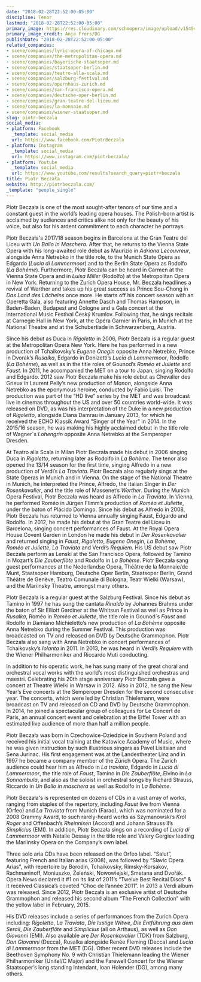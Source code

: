 ```yaml
---
date: "2018-02-28T22:52:00-05:00"
discipline: Tenor
lastmod: "2018-02-28T22:52:00-05:00"
primary_image: https://res.cloudinary.com/schmopera/image/upload/v1545409169/media/webhook-uploads/1519875935315/1359571100.jpg.jpg
primary_image_credit: Anja Frers/DG
publishDate: "2018-02-28T22:52:00-05:00"
related_companies:
- scene/companies/lyric-opera-of-chicago.md
- scene/companies/the-metropolitan-opera.md
- scene/companies/bayerische-staatsoper.md
- scene/companies/staatsoper-berlin.md
- scene/companies/teatro-alla-scala.md
- scene/companies/salzburg-festival.md
- scene/companies/opernhaus-zurich.md
- scene/companies/san-francisco-opera.md
- scene/companies/deutsche-oper-berlin.md
- scene/companies/gran-teatre-del-liceu.md
- scene/companies/la-monnaie.md
- scene/companies/wiener-staatsoper.md
slug: piotr-beczala
social_media:
- platform: Facebook
  _template: social_media
  url: https://www.facebook.com/PiotrBeczala
- platform: Instagram
  _template: social_media
  url: https://www.instagram.com/piotrbeczala/
- platform: Youtube
  _template: social_media
  url: https://www.youtube.com/results?search_query=piotr+beczala
title: Piotr Beczała
website: http://piotrbeczala.com/
_template: "people_single"
---
```


Piotr Beczała is one of the most sought-after tenors of our time and a constant guest in the world’s leading opera houses. The Polish-born artist is acclaimed by audiences and critics alike not only for the beauty of his voice, but also for his ardent commitment to each character he portrays.

Piotr Beczała's 2017/18 season begins in Barcelona at the Gran Teatre del Liceu with *Un Ballo in Maschera*. After that, he returns to the Vienna State Opera with his long-awaited role debut as Maurizio in *Adriana Lecouvreur*, alongside Anna Netrebko in the title role, to the Munich State Opera as Edgardo (*Lucia di Lammermoor*) and to the Berlin State Opera as Rodolfo (*La Bohème*). Furthermore, Piotr Beczała can be heard in Carmen at the Vienna State Opera and in *Luisa Miller* (Rodolfo) at the Metropolitan Opera in New York. Returning to the Zurich Opera House, Mr. Beczała headlines a revival of Werther and takes up his great success as Prince Sou-Chong in *Das Land des Lächelns* once more.  He starts off his concert season with an Operetta Gala, also featuring Annette Dasch and Thomas Hampson, in Baden-Baden, Budapest and Cologne and a Gala concert at the International Music Festival Český Krumlov. Following that, he sings recitals at Carnegie Hall in New York, at the Opéra Garnier in Paris, in Munich at the National Theatre and at the Schubertiade in Schwarzenberg, Austria.

Since his debut as Duca in *Rigoletto* in 2006, Piotr Beczała is a regular guest at the Metropolitan Opera New York. Here he has performed in a new production of Tchaikovsky’s *Eugene Onegin* opposite Anna Netrebko, Prince in Dvorak’s *Rusalka*, Edgardo in Donizetti’s *Lucia di Lammermoor*, Rodolfo (*La Bohème*), as well as in the title roles of Gounod’s *Roméo et Juliette* and *Faust*. In 2011, he accompanied the MET on a tour to Japan, singing Rodolfo and Edgardo. 2012 saw Piotr Beczała make his role debut as Chevalier des Grieux in Laurent Pelly’s new production of *Manon*, alongside Anna Netrebko as the eponymous heroine, conducted by Fabio Luisi. The production was part of the “HD live” series by the MET and was broadcast live in cinemas throughout the US and over 50 countries world-wide.  It was released on DVD, as was his interpretation of the Duke in a new production of *Rigoletto*, alongside Diana Damrau in January 2013, for which he received the ECHO Klassik Award "Singer of the Year" in 2014. In the 2015/16 season, he was making his highly acclaimed debut in the title role of Wagner´s *Lohengrin* opposite Anna Netrebko at the Semperoper Dresden.

At Teatro alla Scala in Milan Piotr Beczała made his debut in 2006 singing Duca in *Rigoletto*, returning later as Rodolfo in *La Bohème*. The tenor also opened the 13/14 season for the first time, singing Alfredo in a new production of Verdi’s *La Traviata*. Piotr Beczała also regularly sings at the State Operas in Munich and in Vienna. On the stage of the National Theatre in Munich, he interpreted the Prince, Alfredo, the Italian Singer in *Der Rosenkavalier*, and the title role of Massenet’s *Werther*. During the Munich Opera Festival, Piotr Beczała was heard as Alfredo in *La Traviata*. In Vienna, he performed Roméo in Jürgen Flimm’s production of *Roméo et Juliette*, under the baton of Plácido Domingo. Since his debut as Alfredo in 2008, Piotr Beczała has returned to Vienna annually singing Faust, Edgardo and Rodolfo. In 2012, he made his debut at the Gran Teatre del Liceu in Barcelona, singing concert performances of Faust. At the Royal Opera House Covent Garden in London he made his debut in *Der Rosenkavalier* and returned singing in *Faust*, *Rigoletto*, *Eugene Onegin*, *La Bohème*, *Roméo et Juliette*, *La Traviata* and Verdi’s *Requiem*. His US debut saw Piotr Beczała perform as Lenski at the San Francisco Opera, followed by Tamino in Mozart’s *Die Zauberflöte* and Rodolfo in *La Bohème*. Piotr Beczała sang guest performances at the Nederlandse Opera, Théâtre de la Monnaie/de Munt, Staatsoper Hamburg, Deutsche Oper Berlin, Staatsoper Berlin, Grand Théâtre de Genève, Teatro Comunale di Bologna, Teatr Wielki (Warsaw), and the Mariinsky Theatre, amongst many others. 

Piotr Beczała is a regular guest at the Salzburg Festival. Since his debut as Tamino in 1997 he has sung the cantata *Rinaldo* by Johannes Brahms under the baton of Sir Elliott Gardiner at the Whitsun Festival as well as Prince in *Rusalka*, Roméo in *Roméo et Juliette*, the title role in Gounod´s *Faust* and Rodolfo in Damiano Michieletto’s new production of *La Bohème* opposite Anna Netrebko during the Summer Festival. This production was broadcasted on TV and released on DVD by Deutsche Grammophon. Piotr Beczała also sang with Anna Netrebko in concert performances of Tchaikovsky’s *Iolanta* in 2011. In 2013, he was heard in Verdi’s *Requiem* with the Wiener Philharmoniker and Riccardo Muti conducting.

In addition to his operatic work, he has sung many of the great choral and orchestral vocal works with the world’s most distinguished orchestras and maestri. Celebrating his 20th stage anniversary Piotr Beczała gave a concert at Theatre Wielki in Warsaw in 2012. Also in 2012, he sang the New Year’s Eve concerts at the Semperoper Dresden for the second consecutive year. The concerts, which were led by Christian Thielemann, were broadcast on TV and released on CD and DVD by Deutsche Grammophon. In 2014, he joined a spectacular group of colleagues for Le Concert de Paris, an annual concert event and celebration at the Eiffel Tower with an estimated live audience of more than half a million people. 

Piotr Beczała was born in Czechowice-Dziedzice in Southern Poland and received his initial vocal training at the Katowice Academy of Music, where he was given instruction by such illustrious singers as Pavel Lisitsian and Sena Jurinac. His first engagement was at the Landestheater Linz and in 1997 he became a company member of the Zürich Opera. The Zurich audience could hear him as Alfredo in *La traviata*, Edgardo in *Lucia di Lammermoor*, the title role of *Faust*, Tamino in *Die Zauberflöte*, Elvino in *La Sonnambula*, and also as the soloist in orchestral songs by Richard Strauss, Riccardo in *Un Ballo in maschera* as well as Rodolfo in *La Bohème*.

Piotr Beczała's is represented on dozens of CDs in a vast array of works, ranging from staples of the repertory, including *Faust* live from Vienna (Orfeo) and *La Traviata* from Munich (Farao), which was nominated for a 2008 Grammy Award, to such rarely-heard works as Szymanowski’s *Król Roger* and Offenbach’s *Rheinnixen* (Accord) and Johann Strauss II’s *Simplicius* (EMI).  In addition, Piotr Beczała sings on a recording of *Lucia di Lammermoor* with Natalie Dessay in the title role and Valery Gergiev leading the Mariinsky Opera on the Company’s own label.

Three solo aria CDs have been released on the Orfeo label.  “Salut”, featuring French and Italian arias (2008), was followed by “Slavic Opera Arias”, with repertoire by Borodin, Tchaikovsky, Rimsky-Korsakov, Rachmaninoff, Moniuszko, Źeleński, Nowowiejski, Smetana and Dvořák.  Opera News declared it #1 on its list of 2011’s “Twelve Best Recital Discs” & it received Classica’s coveted “Choc de l’année 2011”. In 2013 a Verdi album was released. Since 2012, Piotr Beczała is an exclusive artist of Deutsche Grammophon and released his second album “The French Collection” with the yellow label in February, 2015.

His DVD releases include a series of performances from the Zurich Opera including: *Rigoletto*, *La Traviata*, *Die lustige Witwe*, *Die Entführung aus dem Serail*, *Die Zauberflöte* and *Simplicius* (all on Arthaus), as well as *Don Giovanni* (EMI). Also available are *Der Rosenkavalier* (TDK) from Salzburg, *Don Giovanni* (Decca), Rusalka alongside Renée Fleming (Decca) and *Lucia di Lammermoor* from the MET (DG). Other recent DVD releases include the Beethoven Symphony No. 9 with Christian Thielemann leading the Wiener Philharmoniker (Unitel/C Major) and the Farewell Concert for the Wiener Staatsoper’s long standing Intendant, Ioan Holender (DG), among many others.
